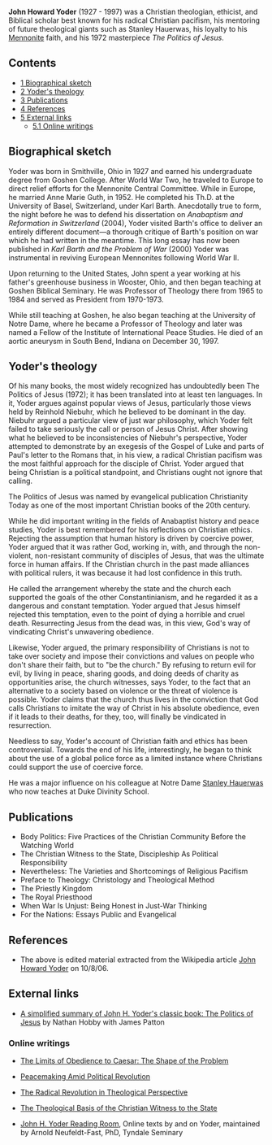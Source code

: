 **John Howard Yoder** (1927 - 1997) was a Christian theologian,
ethicist, and Biblical scholar best known for his radical Christian
pacifism, his mentoring of future theological giants such as
Stanley Hauerwas, his loyalty to his
[Mennonite](Mennonite "Mennonite") faith, and his 1972 masterpiece
*The Politics of Jesus*.

## Contents

-   [1 Biographical sketch](#Biographical_sketch)
-   [2 Yoder's theology](#Yoder.27s_theology)
-   [3 Publications](#Publications)
-   [4 References](#References)
-   [5 External links](#External_links)
    -   [5.1 Online writings](#Online_writings)


## Biographical sketch

Yoder was born in Smithville, Ohio in 1927 and earned his
undergraduate degree from Goshen College. After World War Two, he
traveled to Europe to direct relief efforts for the Mennonite
Central Committee. While in Europe, he married Anne Marie Guth, in
1952. He completed his Th.D. at the University of Basel,
Switzerland, under Karl Barth. Anecdotally true to form, the night
before he was to defend his dissertation on
*Anabaptism and Reformation in Switzerland* (2004), Yoder visited
Barth's office to deliver an entirely different document—a thorough
critique of Barth's position on war which he had written in the
meantime. This long essay has now been published in
*Karl Barth and the Problem of War* (2000) Yoder was instrumental
in reviving European Mennonites following World War II.

Upon returning to the United States, John spent a year working at
his father's greenhouse business in Wooster, Ohio, and then began
teaching at Goshen Biblical Seminary. He was Professor of Theology
there from 1965 to 1984 and served as President from 1970-1973.

While still teaching at Goshen, he also began teaching at the
University of Notre Dame, where he became a Professor of Theology
and later was named a Fellow of the Institute of International
Peace Studies. He died of an aortic aneurysm in South Bend, Indiana
on December 30, 1997.

## Yoder's theology

Of his many books, the most widely recognized has undoubtedly been
The Politics of Jesus (1972); it has been translated into at least
ten languages. In it, Yoder argues against popular views of Jesus,
particularly those views held by Reinhold Niebuhr, which he
believed to be dominant in the day. Niebuhr argued a particular
view of just war philosophy, which Yoder felt failed to take
seriously the call or person of Jesus Christ. After showing what he
believed to be inconsistencies of Niebuhr's perspective, Yoder
attempted to demonstrate by an exegesis of the Gospel of Luke and
parts of Paul's letter to the Romans that, in his view, a radical
Christian pacifism was the most faithful approach for the disciple
of Christ. Yoder argued that being Christian is a political
standpoint, and Christians ought not ignore that calling.

The Politics of Jesus was named by evangelical publication
Christianity Today as one of the most important Christian books of
the 20th century.

While he did important writing in the fields of Anabaptist history
and peace studies, Yoder is best remembered for his reflections on
Christian ethics. Rejecting the assumption that human history is
driven by coercive power, Yoder argued that it was rather God,
working in, with, and through the non-violent, non-resistant
community of disciples of Jesus, that was the ultimate force in
human affairs. If the Christian church in the past made alliances
with political rulers, it was because it had lost confidence in
this truth.

He called the arrangement whereby the state and the church each
supported the goals of the other Constantinianism, and he regarded
it as a dangerous and constant temptation. Yoder argued that Jesus
himself rejected this temptation, even to the point of dying a
horrible and cruel death. Resurrecting Jesus from the dead was, in
this view, God's way of vindicating Christ's unwavering obedience.

Likewise, Yoder argued, the primary responsibility of Christians is
not to take over society and impose their convictions and values on
people who don't share their faith, but to "be the church." By
refusing to return evil for evil, by living in peace, sharing
goods, and doing deeds of charity as opportunities arise, the
church witnesses, says Yoder, to the fact that an alternative to a
society based on violence or the threat of violence is possible.
Yoder claims that the church thus lives in the conviction that God
calls Christians to imitate the way of Christ in his absolute
obedience, even if it leads to their deaths, for they, too, will
finally be vindicated in resurrection.

Needless to say, Yoder's account of Christian faith and ethics has
been controversial. Towards the end of his life, interestingly, he
began to think about the use of a global police force as a limited
instance where Christians could support the use of coercive force.

He was a major influence on his colleague at Notre Dame
[Stanley Hauerwas](Stanley_Hauerwas "Stanley Hauerwas") who now
teaches at Duke Divinity School.

## Publications

-   Body Politics: Five Practices of the Christian Community Before
    the Watching World
-   The Christian Witness to the State, Discipleship As Political
    Responsibility
-   Nevertheless: The Varieties and Shortcomings of Religious
    Pacifism
-   Preface to Theology: Christology and Theological Method
-   The Priestly Kingdom
-   The Royal Priesthood
-   When War Is Unjust: Being Honest in Just-War Thinking
-   For the Nations: Essays Public and Evangelical

## References

-   The above is edited material extracted from the Wikipedia
    article
    [John Howard Yoder](http://www.wikipedia.org/wiki/John_Howard_Yoder "wikipedia:John Howard Yoder")
    on 10/8/06.

## External links

-   [A simplified summary of John H. Yoder's classic book: The Politics of Jesus](http://www.geocities.com/savageparade/poj)
    by Nathan Hobby with James Patton

### Online writings

-   [The Limits of Obedience to Caesar: The Shape of the Problem](http://www.jesusradicals.com/library/yoder/limitsofobedience.pdf)
-   [Peacemaking Amid Political Revolution](http://www.jesusradicals.com/library/yoder/peacemakingamidrevolution.pdf)
-   [The Radical Revolution in Theological Perspective](http://www.jesusradicals.com/library/yoder/race.pdf)
-   [The Theological Basis of the Christian Witness to the State](http://www.jesusradicals.com/library/yoder/witnesstothestate.pdf)

-   [John H. Yoder Reading Room](http://www.tyndale.ca/seminary/mtsmodular/reading-rooms/theology/yoder),
    Online texts by and on Yoder, maintained by Arnold Neufeldt-Fast,
    PhD, Tyndale Seminary



